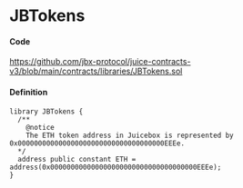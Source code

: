 # JBTokens

#### Code

https://github.com/jbx-protocol/juice-contracts-v3/blob/main/contracts/libraries/JBTokens.sol

#### Definition

```
library JBTokens {
  /**
    @notice
    The ETH token address in Juicebox is represented by 0x000000000000000000000000000000000000EEEe.
  */
  address public constant ETH = address(0x000000000000000000000000000000000000EEEe);
}
```


